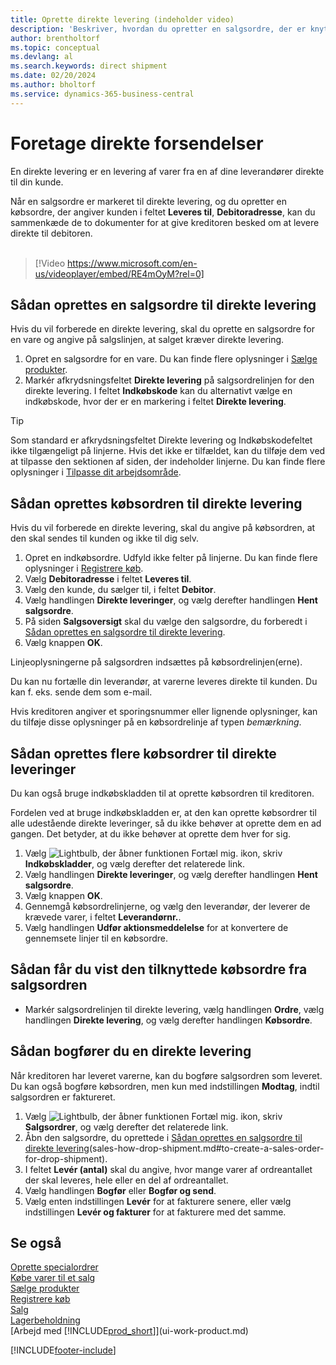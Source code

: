 ```yaml
---
title: Oprette direkte levering (indeholder video)
description: 'Beskriver, hvordan du opretter en salgsordre, der er knyttet til en købsordre for at muliggøre levering direkte fra leverandøren til kunden.'
author: brentholtorf
ms.topic: conceptual
ms.devlang: al
ms.search.keywords: direct shipment
ms.date: 02/20/2024
ms.author: bholtorf
ms.service: dynamics-365-business-central
---
```

# <a name="make-drop-shipments"></a>Foretage direkte forsendelser

En direkte levering er en levering af varer fra en af dine leverandører direkte til din kunde.

Når en salgsordre er markeret til direkte levering, og du opretter en købsordre, der angiver kunden i feltet **Leveres til**, **Debitoradresse**, kan du sammenkæde de to dokumenter for at give kreditoren besked om at levere direkte til debitoren.
<br><br>  
  
> [!Video https://www.microsoft.com/en-us/videoplayer/embed/RE4mOyM?rel=0]

## <a name="to-create-a-sales-order-for-drop-shipment"></a>Sådan oprettes en salgsordre til direkte levering

Hvis du vil forberede en direkte levering, skal du oprette en salgsordre for en vare og angive på salgslinjen, at salget kræver direkte levering.

1. Opret en salgsordre for en vare. Du kan finde flere oplysninger i [Sælge produkter](sales-how-sell-products.md).
2. Markér afkrydsningsfeltet **Direkte levering** på salgsordrelinjen for den direkte levering. I feltet **Indkøbskode** kan du alternativt vælge en indkøbskode, hvor der er en markering i feltet **Direkte levering**.

> [!TIP]
> Som standard er afkrydsningsfeltet Direkte levering og Indkøbskodefeltet ikke tilgængeligt på linjerne. Hvis det ikke er tilfældet, kan du tilføje dem ved at tilpasse den sektionen af siden, der indeholder linjerne. Du kan finde flere oplysninger i [Tilpasse dit arbejdsområde](ui-personalization-user.md).

## <a name="to-create-the-purchase-order-for-drop-shipment"></a>Sådan oprettes købsordren til direkte levering

Hvis du vil forberede en direkte levering, skal du angive på købsordren, at den skal sendes til kunden og ikke til dig selv.

1. Opret en indkøbsordre. Udfyld ikke felter på linjerne. Du kan finde flere oplysninger i [Registrere køb](purchasing-how-record-purchases.md).
2. Vælg **Debitoradresse** i feltet **Leveres til**.
3. Vælg den kunde, du sælger til, i feltet **Debitor**.
4. Vælg handlingen **Direkte leveringer**, og vælg derefter handlingen **Hent salgsordre**.
5. På siden **Salgsoversigt** skal du vælge den salgsordre, du forberedt i [Sådan oprettes en salgsordre til direkte levering](#to-create-a-sales-order-for-drop-shipment).
6. Vælg knappen **OK**.

Linjeoplysningerne på salgsordren indsættes på købsordrelinjen(erne).

Du kan nu fortælle din leverandør, at varerne leveres direkte til kunden. Du kan f. eks. sende dem som e-mail. 

Hvis kreditoren angiver et sporingsnummer eller lignende oplysninger, kan du tilføje disse oplysninger på en købsordrelinje af typen *bemærkning*.  

## <a name="to-create-multiple-purchase-orders-for-drop-shipments"></a>Sådan oprettes flere købsordrer til direkte leveringer

Du kan også bruge indkøbskladden til at oprette købsordren til kreditoren. 

Fordelen ved at bruge indkøbskladden er, at den kan oprette købsordrer til alle udestående direkte leveringer, så du ikke behøver at oprette dem en ad gangen. Det betyder, at du ikke behøver at oprette dem hver for sig.

1. Vælg ![Lightbulb, der åbner funktionen Fortæl mig.](media/ui-search/search_small.png "Fortæl mig, hvad du vil foretage dig") ikon, skriv **Indkøbskladder**, og vælg derefter det relaterede link.
2. Vælg handlingen **Direkte leveringer**, og vælg derefter handlingen **Hent salgsordre**.
3. Vælg knappen **OK**.
4. Gennemgå købsordrelinjerne, og vælg den leverandør, der leverer de krævede varer, i feltet **Leverandørnr.**. 
5. Vælg handlingen **Udfør aktionsmeddelelse** for at konvertere de gennemsete linjer til en købsordre.

## <a name="to-view-the-linked-purchase-order-from-the-sales-order"></a>Sådan får du vist den tilknyttede købsordre fra salgsordren

* Markér salgsordrelinjen til direkte levering, vælg handlingen **Ordre**, vælg handlingen **Direkte levering**, og vælg derefter handlingen **Købsordre**.

## <a name="to-post-a-drop-shipment"></a>Sådan bogfører du en direkte levering

Når kreditoren har leveret varerne, kan du bogføre salgsordren som leveret. Du kan også bogføre købsordren, men kun med indstillingen **Modtag**, indtil salgsordren er faktureret.

1. Vælg ![Lightbulb, der åbner funktionen Fortæl mig.](media/ui-search/search_small.png "Fortæl mig, hvad du vil foretage dig") ikon, skriv **Salgsordrer**, og vælg derefter det relaterede link.
2. Åbn den salgsordre, du oprettede i [Sådan oprettes en salgsordre til direkte levering](#to-create-a-sales-order-for-drop-shipment)(sales-how-drop-shipment.md#to-create-a-sales-order-for-drop-shipment).
3. I feltet **Levér (antal)** skal du angive, hvor mange varer af ordreantallet der skal leveres, hele eller en del af ordreantallet.
4. Vælg handlingen **Bogfør** eller **Bogfør og send**.
5. Vælg enten indstillingen **Levér** for at fakturere senere, eller vælg indstillingen **Levér og fakturer** for at fakturere med det samme.

## <a name="see-also"></a>Se også

[Oprette specialordrer](sales-how-to-create-special-orders.md)  
[Købe varer til et salg](purchasing-how-purchase-products-sale.md)  
[Sælge produkter](sales-how-sell-products.md)  
[Registrere køb](purchasing-how-record-purchases.md)  
[Salg](sales-manage-sales.md)  
[Lagerbeholdning](inventory-manage-inventory.md)  
[Arbejd med [!INCLUDE[prod_short](includes/prod_short.md)]](ui-work-product.md)


[!INCLUDE[footer-include](includes/footer-banner.md)]

